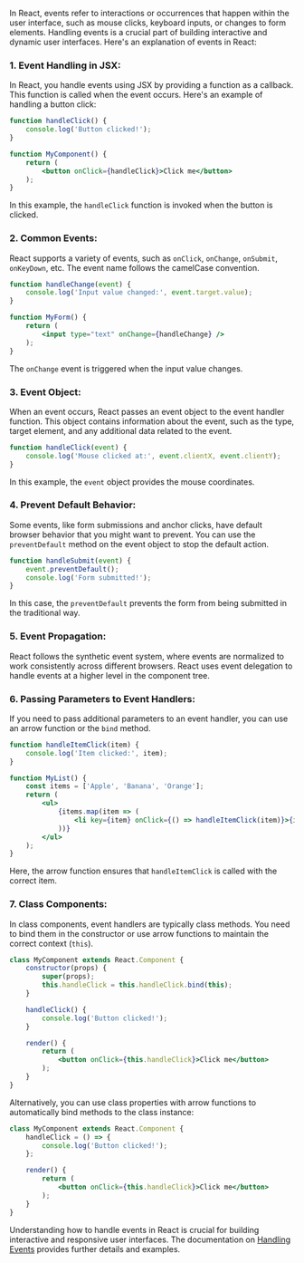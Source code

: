 In React, events refer to interactions or occurrences that happen within the user interface, such as mouse clicks, keyboard inputs, or changes to form elements. Handling events is a crucial part of building interactive and dynamic user interfaces. Here's an explanation of events in React:

### 1. **Event Handling in JSX:**
   In React, you handle events using JSX by providing a function as a callback. This function is called when the event occurs. Here's an example of handling a button click:

   ```jsx
   function handleClick() {
       console.log('Button clicked!');
   }

   function MyComponent() {
       return (
           <button onClick={handleClick}>Click me</button>
       );
   }
   ```

   In this example, the `handleClick` function is invoked when the button is clicked.

### 2. **Common Events:**
   React supports a variety of events, such as `onClick`, `onChange`, `onSubmit`, `onKeyDown`, etc. The event name follows the camelCase convention.

   ```jsx
   function handleChange(event) {
       console.log('Input value changed:', event.target.value);
   }

   function MyForm() {
       return (
           <input type="text" onChange={handleChange} />
       );
   }
   ```

   The `onChange` event is triggered when the input value changes.

### 3. **Event Object:**
   When an event occurs, React passes an event object to the event handler function. This object contains information about the event, such as the type, target element, and any additional data related to the event.

   ```jsx
   function handleClick(event) {
       console.log('Mouse clicked at:', event.clientX, event.clientY);
   }
   ```

   In this example, the `event` object provides the mouse coordinates.

### 4. **Prevent Default Behavior:**
   Some events, like form submissions and anchor clicks, have default browser behavior that you might want to prevent. You can use the `preventDefault` method on the event object to stop the default action.

   ```jsx
   function handleSubmit(event) {
       event.preventDefault();
       console.log('Form submitted!');
   }
   ```

   In this case, the `preventDefault` prevents the form from being submitted in the traditional way.

### 5. **Event Propagation:**
   React follows the synthetic event system, where events are normalized to work consistently across different browsers. React uses event delegation to handle events at a higher level in the component tree.

### 6. **Passing Parameters to Event Handlers:**
   If you need to pass additional parameters to an event handler, you can use an arrow function or the `bind` method.

   ```jsx
   function handleItemClick(item) {
       console.log('Item clicked:', item);
   }

   function MyList() {
       const items = ['Apple', 'Banana', 'Orange'];
       return (
           <ul>
               {items.map(item => (
                   <li key={item} onClick={() => handleItemClick(item)}>{item}</li>
               ))}
           </ul>
       );
   }
   ```

   Here, the arrow function ensures that `handleItemClick` is called with the correct item.

### 7. **Class Components:**
   In class components, event handlers are typically class methods. You need to bind them in the constructor or use arrow functions to maintain the correct context (`this`).

   ```jsx
   class MyComponent extends React.Component {
       constructor(props) {
           super(props);
           this.handleClick = this.handleClick.bind(this);
       }

       handleClick() {
           console.log('Button clicked!');
       }

       render() {
           return (
               <button onClick={this.handleClick}>Click me</button>
           );
       }
   }
   ```

   Alternatively, you can use class properties with arrow functions to automatically bind methods to the class instance:

   ```jsx
   class MyComponent extends React.Component {
       handleClick = () => {
           console.log('Button clicked!');
       };

       render() {
           return (
               <button onClick={this.handleClick}>Click me</button>
           );
       }
   }
   ```

Understanding how to handle events in React is crucial for building interactive and responsive user interfaces. The documentation on [Handling Events](https://reactjs.org/docs/handling-events.html) provides further details and examples.